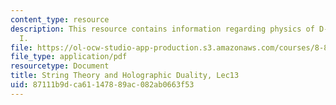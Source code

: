 ```yaml
---
content_type: resource
description: This resource contains information regarding physics of D-branes, Part
  I.
file: https://ol-ocw-studio-app-production.s3.amazonaws.com/courses/8-821-string-theory-and-holographic-duality-fall-2014/87111b9dca61147889ac082ab0663f53_MIT8_821S15_Lec13.pdf
file_type: application/pdf
resourcetype: Document
title: String Theory and Holographic Duality, Lec13
uid: 87111b9d-ca61-1478-89ac-082ab0663f53
---
```

